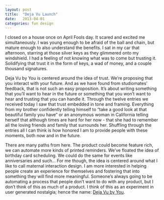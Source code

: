 ```yaml
---
layout: post
title:  "Deja Vu Launch"
date:   2013-04-01
categories: fun design
---
```


I closed on a house once on April Fools day. It scared and excited me simultaneously. I was young enough to be afraid of the ball and chain, but mature enough to also understand the benefits. I sat in my car that afternoon, starring at those silver keys as they glimmered onto my windshield. I had a feeling of not knowing what was to come but trusting it. Solidifying that trust it in the form of keys, a wad of money, and a couple thousand signatures.

Deja Vu by You is centered around the idea of trust. We’re proposing that you interact with your future. And as we have found from studiomates’ feedback, that is not such an easy proposition. It’s about writing something that you’ll want to hear in the future or something that you won’t want to hear and trusting that you can handle it. Through the twelve entries we received today I saw that trust embedded in tone and framing. Everything from my brother confidently telling himself to “take a good look at that beautiful family you have” or an anonymous woman in California telling herself that although times are hard for her now - that she had to remember all the loving friends and family that surrounds her. Shuffling through the entries all I can think is how honored I am to provide people with these moments, both now and in the future.

There are many paths from here. The product could become feature rich, we can automate more kinds of printed reminders. We’ve floated the idea of birthday card scheduling. We could do the same for events like anniversaries and such… For me though, the idea is centered around what I like to call maternal interaction design. I am more interested in helping people create an experience for themselves and fostering that into something they will find more meaningful. Someone’s always going to be automating a process that people don’t want to do with any product, but I don’t think of this as much of a product. I think of this as an experiment in user generated nostalgia; hence the name: [Deja Vu by You](http://www.DejaVubyYou.com).